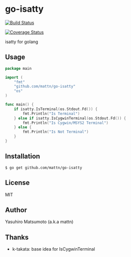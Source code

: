 # go-isatty

[![Build Status](https://travis-ci.org/mattn/go-isatty.svg?branch=master)](https://travis-ci.org/mattn/go-isatty)

[![Coverage Status](https://coveralls.io/repos/github/mattn/go-isatty/badge.svg?branch=master)](https://coveralls.io/github/mattn/go-isatty?branch=master)

isatty for golang

## Usage

```go
package main

import (
	"fmt"
	"github.com/mattn/go-isatty"
	"os"
)

func main() {
	if isatty.IsTerminal(os.Stdout.Fd()) {
		fmt.Println("Is Terminal")
	} else if isatty.IsCygwinTerminal(os.Stdout.Fd()) {
		fmt.Println("Is Cygwin/MSYS2 Terminal")
	} else {
		fmt.Println("Is Not Terminal")
	}
}
```

## Installation

```
$ go get github.com/mattn/go-isatty
```

## License

MIT

## Author

Yasuhiro Matsumoto (a.k.a mattn)

## Thanks

* k-takata: base idea for IsCygwinTerminal
